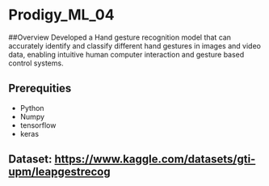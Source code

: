 # Prodigy_ML_04

##Overview 
Developed a Hand gesture recognition model that can accurately identify and classify different hand gestures in images and video data, enabling intuitive human computer interaction and gesture based control systems. 

## Prerequities 
- Python
- Numpy
- tensorflow
- keras

## Dataset: https://www.kaggle.com/datasets/gti-upm/leapgestrecog 
